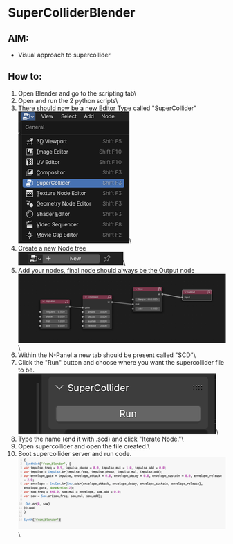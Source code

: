 # SuperColliderBlender

## AIM:
* Visual approach to supercollider

## How to:
1. Open Blender and go to the scripting tab\
2. Open and run the 2 python scripts\
3. There should now be a new Editor Type called "SuperCollider"\
![SuperCollider Editor Type](image.png)\
4. Create a new Node tree\
![New node tree](image-1.png)\
5. Add your nodes, final node should always be the Output node\
![Screenshot of nodes](/Images/nodes.png)\
6. Within the N-Panel a new tab should be present called "SCD"\
7. Click the "Run" button and choose where you want the supercollider file to be.\
![Screenshot of Run button in N-Panel](/Images/runButton.png)\
8. Type the name (end it with .scd) and click "Iterate Node."\
9. Open supercollider and open the file created.\
10. Boot supercollider server and run code.\
![Code to be run in supercollider](/Images/scdCode.png)\
